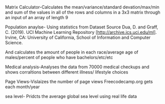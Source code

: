 Matrix Calculator-Calculates the mean/variance/standard devation/max/min and sum of the values in all of the rows 
and columns in a 3x3 matrix through an input of an array of length 9

Population anaylse- Using statistics from Dataset Source
Dua, D. and Graff, C. (2019). UCI Machine Learning Repository [http://archive.ics.uci.edu/ml]. Irvine, CA: University of California, School of Information and Computer Science.

And calculates the amount of people in each race/average age of males/percent of people who have bachelors/etc/etc

Medical analysis-Analyses the data from 70000 medical checkups and shows corraltions between different illness/ lifestyle choices

Page Views-Vislaizes the number of page views Freecodecamp.org gets each month/year

sea level- Pridcts the average global sea level using real life data

